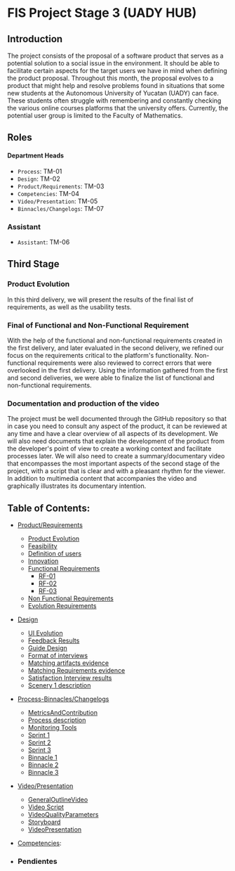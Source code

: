# FIS Project Stage 3 (UADY HUB)
## Introduction
The project consists of the proposal of a software product that serves as a potential solution to a social issue in the environment. It should be able to facilitate certain aspects for the target users we have in mind when defining the product proposal. Throughout this month, the proposal evolves to a product that might help and resolve problems found in situations that some new students at the Autonomous University of Yucatan (UADY) can face. These students often struggle with remembering and constantly checking the various online courses platforms that the university offers. Currently, the potential user group is limited to the Faculty of Mathematics.

## Roles
#### Department Heads
-	```Process```: TM-01
-	```Design```: TM-02
-	```Product/Requirements```: TM-03
- ```Competencies```: TM-04
-	```Video/Presentation```: TM-05
-	```Binnacles/Changelogs```: TM-07
### Assistant
-	```Assistant```: TM-06
## Third Stage

### Product Evolution
In this third delivery, we will present the results of the final list of requirements, as well as the usability tests. 

### Final of Functional and Non-Functional Requirement
With the help of the functional and non-functional requirements created in the first delivery, and later evaluated in the second delivery, we refined our focus on the requirements critical to the platform's functionality. Non-functional requirements were also reviewed to correct errors that were overlooked in the first delivery.
Using the information gathered from the first and second deliveries, we were able to finalize the list of functional and non-functional requirements.

### Documentation and production of the video
The project must be well documented through the GitHub repository so that in case you need to consult any aspect of the product, it can be reviewed at any time and have a clear overview of all aspects of its development. We will also need documents that explain the development of the product from the developer's point of view to create a working context and facilitate processes later. We will also need to create a summary/documentary video that encompasses the most important aspects of the second stage of the project, with a script that is clear and with a pleasant rhythm for the viewer. In addition to multimedia content that accompanies the video and graphically illustrates its documentary intention.

## Table of Contents:


- [Product/Requirements]
  - [Product Evolution]
  - [Feasibility]
  - [Definition of users]
  - [Innovation]
  - [Functional Requirements]
    - [RF-01]
    - [RF-02]
    - [RF-03]
  - [Non Functional Requirements]
  - [Evolution Requirements]
- [Design]
  - [UI Evolution]
  - [Feedback Results]
  - [Guide Design]
  - [Format of interviews]
  - [Matching artifacts evidence]
  - [Matching Requirements evidence]
  - [Satisfaction Interview results]
  - [Scenery 1 description]
- [Process-Binnacles/Changelogs]
  - [MetricsAndContribution]
  - [Process description]
  - [Monitoring Tools]
  - [Sprint 1]
  - [Sprint 2]
  - [Sprint 3]
  - [Binnacle 1]
  - [Binnacle 2]
  - [Binnacle 3]
- [Video/Presentation]
  - [GeneralOutlineVideo](https://github.com/Ozia112/Team-2-FSE-repo/blob/Stage-3/(E)Presentation/GeneralOutlineVideo.md)
  - [Video Script](https://github.com/Ozia112/Team-2-FSE-repo/blob/Stage-3/(E)Presentation/VideoScript.md)
  - [VideoQualityParameters](https://github.com/Ozia112/Team-2-FSE-repo/blob/Stage-3/(E)Presentation/VideoQualityParameters.md)
  - [Storyboard](https://github.com/Ozia112/Team-2-FSE-repo/blob/Stage-3/(E)Presentation/Storyboards.md)
  - [VideoPresentation](https://github.com/Ozia112/Team-2-FSE-repo/blob/Stage-3/(E)Presentation/VideoPresentation.md)

- [Competencies]:
- ### Pendientes




















[Product/Requirements]: https://github.com/Ozia112/Team-2-FSE-repo/tree/department.Product/Requirements
[Product Evolution]: https://github.com/Ozia112/Team-2-FSE-repo/blob/Stage-3/(B)Product/ProductEvolution.md#product-evolution
[Innovation]: https://github.com/Ozia112/Team-2-FSE-repo/blob/Stage-3/(B)Product/Innovation.md 
[Definition of users]: https://github.com/Ozia112/Team-2-FSE-repo/blob/Stage-3/(B)Product/UsersDefinition.md 
[Feasibility]: https://github.com/Ozia112/Team-2-FSE-repo/blob/Stage-3/(B)Product/FeasibilityStudy.md
[Functional Requirements]: https://github.com/Ozia112/Team-2-FSE-repo/blob/Stage-3/(C)Requirements/FunctionalRequirements

[RF-01]: https://github.com/Ozia112/Team-2-FSE-repo/blob/Stage-3/(C)Requirements/FunctionalRequirements/RF-01_Login.md

[RF-02]: https://github.com/Ozia112/Team-2-FSE-repo/blob/Stage-3/(C)Requirements/FunctionalRequirements/RF-02_ActionBar.md

[RF-03]: https://github.com/Ozia112/Team-2-FSE-repo/blob/Stage-3/(C)Requirements/FunctionalRequirements/RF-03_FilterSearchBar.md

[Non Functional Requirements]: https://github.com/Ozia112/Team-2-FSE-repo/blob/Stage-3/(C)Requirements/NonFunctionalRequirements.md 

[Evolution Requirements]: https://github.com/Ozia112/Team-2-FSE-repo/blob/Stage-3/(C)Requirements/EvolutionRequirements.md 
[Design]: https://github.com/Ozia112/Team-2-FSE-repo/tree/department.Design
[UI Evolution]: https://github.com/Ozia112/Team-2-FSE-repo/blob/Stage-3/(G)Design/EvolutionUI.md
[Feedback Results]: https://github.com/Ozia112/Team-2-FSE-repo/blob/Stage-3/(G)Design/FeedbackResults.md
[Guide Design]: https://github.com/Ozia112/Team-2-FSE-repo/blob/Stage-3/(G)Design/GuideDesign.md
[Format of interviews]: https://github.com/Ozia112/Team-2-FSE-repo/blob/Stage-3/(G)Design/InterviewFormat.md
[Matching artifacts evidence]: https://github.com/Ozia112/Team-2-FSE-repo/blob/Stage-3/(G)Design/MatchingArtefacts.md
[Matching Requirements evidence]: https://github.com/Ozia112/Team-2-FSE-repo/blob/Stage-3/(G)Design/MatchingRequirements.md
[Satisfaction Interview results]: https://github.com/Ozia112/Team-2-FSE-repo/blob/Stage-3/(G)Design/SatisfactionInterviews.md
[Scenery 1 description]: https://github.com/Ozia112/Team-2-FSE-repo/blob/Stage-3/(G)Design/Scenery1.md
[Process-Binnacles/Changelogs]: https://github.com/Ozia112/Team-2-FSE-repo/tree/department.Process
[MetricsAndContribution]: https://github.com/Ozia112/Team-2-FSE-repo/blob/Stage-3/(D)Process/MetricsAndContribution.md
[Process description]: https://github.com/Ozia112/Team-2-FSE-repo/blob/Stage-3/(D)Process/ProcessDescription.md "Description of sprints, roles, workflow, naming rules and protocols"
[Monitoring Tools]: https://github.com/Ozia112/Team-2-FSE-repo/blob/Stage-3/(D)Process/MonitoringTools.md "Explanation of the projects section in GitHub, the assignation of task, etc."
[Sprint 1]: https://github.com/Ozia112/Team-2-FSE-repo/blob/Stage-3/Changelogs/(D)Process/Sprints/Sprint_1.md "Sprint 1 meetings resume"
[Sprint 2]: https://github.com/Ozia112/Team-2-FSE-repo/blob/Stage-3/Changelogs/(D)Process/Sprints/Sprint_2.md "Sprint 2 meetings resume"
[Sprint 3]: https://github.com/Ozia112/Team-2-FSE-repo/blob/Stage-3/Changelogs/(D)Process/Sprints/Sprint_3.md "Sprint 3 meetings resume"
[Binnacle 1]: https://github.com/Ozia112/Team-2-FSE-repo/tree/Stage-3/(D)Process/Binnacles/Sprint_1 "Individual binnacles of sprint 1"
[Binnacle 2]: https://github.com/Ozia112/Team-2-FSE-repo/tree/Stage-3/(D)Process/Binnacles/Sprint_2 "Individual binnacles of sprint 2"
[Binnacle 3]: https://github.com/Ozia112/Team-2-FSE-repo/tree/Stage-3/(D)Process/Binnacles/Sprint_3 "Individual binnacles of sprint 3"
[Video/Presentation]: https://github.com/Ozia112/Team-2-FSE-repo/tree/department.Video/presentation
[Competencies]: https://github.com/Ozia112/Team-2-FSE-repo/tree/department.Competencies 
